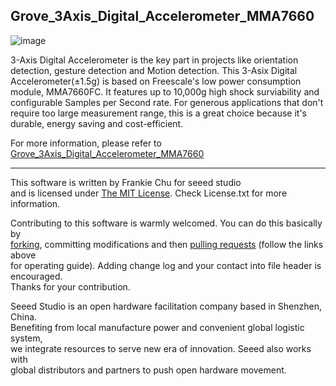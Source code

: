 Grove_3Axis_Digital_Accelerometer_MMA7660
-------------------------------------------------------------
![image](http://www.seeedstudio.com/wiki/images/b/bb/3_aix_acc.jpg)

3-Axis Digital Accelerometer is the key part in projects like orientation detection, gesture detection and Motion detection. This 3-Asix Digital Accelerometer(±1.5g) is based on Freescale's low power consumption module, MMA7660FC. It features up to 10,000g high shock surviability and configurable Samples per Second rate. For generous applications that don't require too large measurement range, this is a great choice because it's durable, energy saving and cost-efficient.

For more information, please refer to [Grove_3Axis_Digital_Accelerometer_MMA7660][1]

----
This software is written by Frankie Chu for seeed studio<br>
and is licensed under [The MIT License](http://opensource.org/licenses/mit-license.php). Check License.txt for more information.<br>

Contributing to this software is warmly welcomed. You can do this basically by<br>
[forking](https://help.github.com/articles/fork-a-repo), committing modifications and then [pulling requests](https://help.github.com/articles/using-pull-requests) (follow the links above<br>
for operating guide). Adding change log and your contact into file header is encouraged.<br>
Thanks for your contribution.

Seeed Studio is an open hardware facilitation company based in Shenzhen, China. <br>
Benefiting from local manufacture power and convenient global logistic system, <br>
we integrate resources to serve new era of innovation. Seeed also works with <br>
global distributors and partners to push open hardware movement.<br>


[1]:http://www.seeedstudio.com/wiki/Grove_-_3-Axis_Digital_Accelerometer(%C2%B11.5g)




